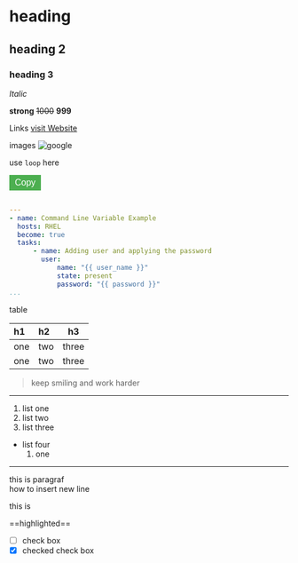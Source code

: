 # heading
## heading 2
### heading 3
_Italic_ 

**strong**
~~1000~~ **999**

Links
[visit Website](https://www.google.com "google link")


images
![google](google.png)

use `loop` here

<button class="copy-button" onclick="copyToClipboard()" style="background-color: #4CAF50; color: white; border: none; padding: 5px 10px; font-size: 16px;  cursor: pointer;" >Copy</button>


```yml

---
- name: Command Line Variable Example
  hosts: RHEL
  become: true
  tasks:
      - name: Adding user and applying the password
        user:
            name: "{{ user_name }}"
            state: present
            password: "{{ password }}"
...

```


table

|h1|h2|h3|
|:---|:---|:---:|
|one | two | three|
|one | two | three|

> keep smiling and work harder

--- 
1. list one 
2. list two 
1. list three
+ list four
    1. one

***


this is paragraf  
how to insert new line

this is 

==highlighted==

- [ ] check box 
- [x] checked check box 
